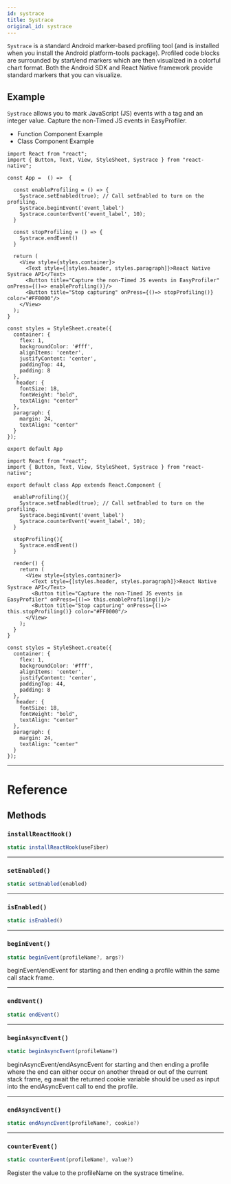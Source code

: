 ```yaml
---
id: systrace
title: Systrace
original_id: systrace
---
```


`Systrace` is a standard Android marker-based profiling tool (and is installed when you install the Android platform-tools package). Profiled code blocks are surrounded by start/end markers which are then visualized in a colorful chart format. Both the Android SDK and React Native framework provide standard markers that you can visualize.

## Example

`Systrace` allows you to mark JavaScript (JS) events with a tag and an integer value. Capture the non-Timed JS events in EasyProfiler.

<div class="toggler">
  <ul role="tablist" class="toggle-syntax">
    <li id="functional" class="button-functional" aria-selected="false" role="tab" tabindex="0" aria-controls="functionaltab" onclick="displayTabs('syntax', 'functional')">
      Function Component Example
    </li>
    <li id="classical" class="button-classical" aria-selected="false" role="tab" tabindex="0" aria-controls="classicaltab" onclick="displayTabs('syntax', 'classical')">
      Class Component Example
    </li>
  </ul>
</div>

<block class="functional syntax" />

```SnackPlayer name=Systrace%20Function%20Component%20Example
import React from "react";
import { Button, Text, View, StyleSheet, Systrace } from "react-native";

const App =  () =>  {

  const enableProfiling = () => {
    Systrace.setEnabled(true); // Call setEnabled to turn on the profiling.
    Systrace.beginEvent('event_label')
    Systrace.counterEvent('event_label', 10);
  }

  const stopProfiling = () => {
    Systrace.endEvent()
  }

  return (
    <View style={styles.container}>
      <Text style={[styles.header, styles.paragraph]}>React Native Systrace API</Text>
      <Button title="Capture the non-Timed JS events in EasyProfiler" onPress={()=> enableProfiling()}/>
      <Button title="Stop capturing" onPress={()=> stopProfiling()} color="#FF0000"/>
    </View>
  );
}

const styles = StyleSheet.create({
  container: {
    flex: 1,
    backgroundColor: '#fff',
    alignItems: 'center',
    justifyContent: 'center',
    paddingTop: 44,
    padding: 8
  },
   header: {
    fontSize: 18,
    fontWeight: "bold",
    textAlign: "center"
  },
  paragraph: {
    margin: 24,
    textAlign: "center"
  }
});

export default App
```

<block class="classical syntax" />

```SnackPlayer name=Systrace%20Class%20Component%20Example
import React from "react";
import { Button, Text, View, StyleSheet, Systrace } from "react-native";

export default class App extends React.Component {

  enableProfiling(){
    Systrace.setEnabled(true); // Call setEnabled to turn on the profiling.
    Systrace.beginEvent('event_label')
    Systrace.counterEvent('event_label', 10);
  }

  stopProfiling(){
    Systrace.endEvent()
  }

  render() {
    return (
      <View style={styles.container}>
        <Text style={[styles.header, styles.paragraph]}>React Native Systrace API</Text>
        <Button title="Capture the non-Timed JS events in EasyProfiler" onPress={()=> this.enableProfiling()}/>
        <Button title="Stop capturing" onPress={()=> this.stopProfiling()} color="#FF0000"/>
      </View>
    );
  }
}

const styles = StyleSheet.create({
  container: {
    flex: 1,
    backgroundColor: '#fff',
    alignItems: 'center',
    justifyContent: 'center',
    paddingTop: 44,
    padding: 8
  },
   header: {
    fontSize: 18,
    fontWeight: "bold",
    textAlign: "center"
  },
  paragraph: {
    margin: 24,
    textAlign: "center"
  }
});
```

<block class="endBlock syntax" />

---

# Reference

## Methods

### `installReactHook()`

```jsx
static installReactHook(useFiber)
```

---

### `setEnabled()`

```jsx
static setEnabled(enabled)
```

---

### `isEnabled()`

```jsx
static isEnabled()
```

---

### `beginEvent()`

```jsx
static beginEvent(profileName?, args?)
```

beginEvent/endEvent for starting and then ending a profile within the same call stack frame.

---

### `endEvent()`

```jsx
static endEvent()
```

---

### `beginAsyncEvent()`

```jsx
static beginAsyncEvent(profileName?)
```

beginAsyncEvent/endAsyncEvent for starting and then ending a profile where the end can either occur on another thread or out of the current stack frame, eg await the returned cookie variable should be used as input into the endAsyncEvent call to end the profile.

---

### `endAsyncEvent()`

```jsx
static endAsyncEvent(profileName?, cookie?)
```

---

### `counterEvent()`

```jsx
static counterEvent(profileName?, value?)
```

Register the value to the profileName on the systrace timeline.
